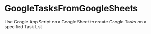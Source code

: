 # GoogleTasksFromGoogleSheets
Use Google App Script on a Google Sheet to create Google Tasks on a specified Task List
